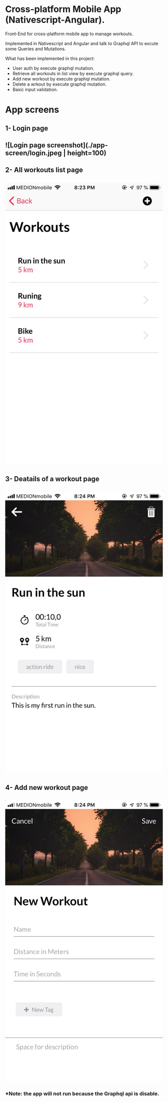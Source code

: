 # Cross-platform Mobile App (Nativescript-Angular).

Front-End for cross-platform mobile app to manage workouts.

Implemented in Nativescript and Angular and talk to Graphql API to excute some Queries and Mutations.

What has been implemented in this project:
- User auth by execute graphql mutation.
- Retrieve all workouts in list view by execute graphql query.
- Add new workout by execute graphql mutation.
- Delete a wrkout by execute graphql mutation.
- Basic input validation.

# App screens

## 1- Login page

![Login page screenshot](./app-screen/login.jpeg | height=100)
-------------------------------------------------
## 2- All workouts list page

![Login page screenshot](./app-screen/list.jpeg)
-------------------------------------------------
## 3- Deatails of a workout page

![Login page screenshot](./app-screen/details.jpeg)
-------------------------------------------------
## 4- Add new workout page

![Login page screenshot](./app-screen/addnew.jpeg)
-------------------------------------------------

### *Note: the app will not run because the Graphql api is disable.




